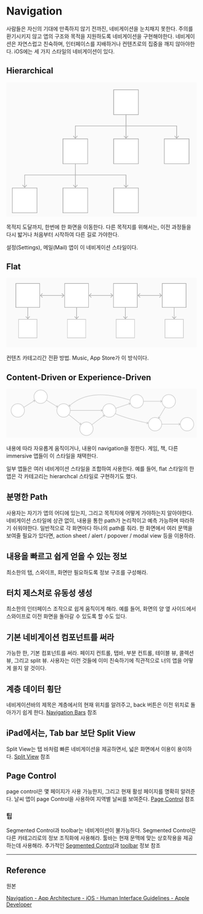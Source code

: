 # Navigation

사람들은 자신의 기대에 만족하지 않기 전까진, 네비게이션을 눈치채지 못한다. 주의를 환기시키지 않고 앱의 구조와 목적을 지원하도록 네비게이션을 구현해야한다. 네비게이션은 자연스럽고 친숙하며, 인터페이스를 지배하거나 컨텐츠로의 집중을 깨지 않아야한다. iOS에는 세 가지 스타일의 네비게이션이 있다.

## Hierarchical

![스크린샷 2022-03-22 오후 12.26.18.png](images/스크린샷_2022-03-22_오후_12.26.18.png)

목적지 도달까지, 한번에 한 화면을 이동한다. 다른 목적지를 위해서는, 이전 과정들을 다시 밟거나 처음부터 시작하여 다른 길로 가야한다.

설정(Settings), 메일(Mail) 앱이 이 네비게이션 스타일이다.

## Flat

![스크린샷 2022-03-22 오후 12.28.37.png](images/스크린샷_2022-03-22_오후_12.28.37.png)

컨텐츠 카테고리간 전환 방법. Music, App Store가 이 방식이다.

## ****Content-Driven or Experience-Driven****

![스크린샷 2022-03-22 오후 12.34.28.png](images/스크린샷_2022-03-22_오후_12.34.28.png)

내용에 따라 자유롭게 움직이거나, 내용이 navigation을 정한다. 게임, 책, 다른 immersive 앱들이 이 스타일을 채택한다.

일부 앱들은 여러 네비게이션 스타일을 조합하여 사용한다. 예를 들어, flat 스타일의 한 앱은 각 카테고리는 hierarchcal 스타일로 구현하기도 했다.

## 분명한 Path

사용자는 자기가 앱의 어디에 있는지, 그리고 목적지에 어떻게 가야하는지 알아야한다. 네비게이션 스타일에 상관 없이, 내용을 통한 path가 논리적이고 예측 가능하며 따라하기 쉬워야한다. 일반적으로 각 화면마다 하나의 path를 줘라. 한 화면에서 여러 문맥을 보여줄 필요가 있다면, action sheet / alert / popover / modal view 등을 이용하라.

## 내용을 빠르고 쉽게 얻을 수 있는 정보

최소한의 탭, 스와이프, 화면만 필요하도록 정보 구조를 구성해라.

## 터치 제스처로 유동성 생성

최소한의 인터페이스 조작으로 쉽게 움직이게 해라. 예를 들어, 화면의 양 옆 사이드에서 스와이프로 이전 화면을 돌아갈 수 있도록 할 수도 있다.

## 기본 네비게이션 컴포넌트를 써라

가능한 한, 기본 컴포넌트를 써라. 페이지 컨트롤, 탭바, 부분 컨트롤, 테이블 뷰, 콜렉션 뷰, 그리고 split 뷰. 사용자는 이런 것들에 이미 친숙하기에 직관적으로 너의 앱을 어떻게 쓸지 알 것이다.

## 계층 데이터 횡단

네비게이션바의 제목은 계층에서의 현재 위치를 알려주고, back 버튼은 이전 위치로 돌아가기 쉽게 한다. [Navigation Bars](https://developer.apple.com/design/human-interface-guidelines/ios/bars/navigation-bars/) 참조

## iPad에서는, Tab bar 보단 Split View

Split View는 탭 바처럼 빠른 네비게이션을 제공하면서, 넓은 화면에서 이용이 용이하다. [Split View](https://developer.apple.com/design/human-interface-guidelines/ios/views/split-views/)  참조

## Page Control

page control은 몇 페이지가 사용 가능한지, 그리고 현재 활성 페이지를 명확히 알려준다. 날씨 앱이 page Control을 사용하여 지역별 날씨를 보여준다. [Page Control](https://developer.apple.com/design/human-interface-guidelines/ios/controls/page-controls/) 참조

### 팁

Segmented Control과 toolbar는 네비게이션이 불가능하다. Segmented Control은 다른 카테고리로의 정보 조직화에 사용해라. 툴바는 현재 문맥에 맞는 상호작용을 제공하는데 사용해라. 추가적인 [Segmented Control](https://developer.apple.com/design/human-interface-guidelines/ios/controls/segmented-controls/)과 [toolbar](https://developer.apple.com/design/human-interface-guidelines/ios/bars/toolbars/) 정보 참조

---

## Reference

원본

[Navigation - App Architecture - iOS - Human Interface Guidelines - Apple Developer](https://developer.apple.com/design/human-interface-guidelines/ios/app-architecture/navigation/)
